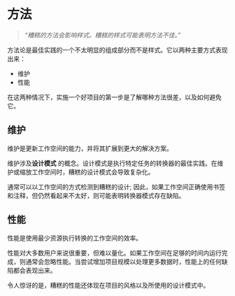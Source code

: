 # 方法

> _“糟糕的方法会影响样式。糟糕的样式可能表明方法不佳。”_

方法论是最佳实践的一个不太明显的组成部分而不是样式。它以两种主要方式表现出来：

* 维护
* 性能

在这两种情况下，实施一个好项目的第一步是了解哪种方法很差，以及如何避免它。

## 维护

维护是更新工作空间的能力，并将其扩展到更大的解决方案。

维护涉及**设计模式** 的概念。设计模式是执行特定任务的转换器的最佳实践。在维护或缩放工作空间时，糟糕的设计模式会导致复杂化。

通常可以以工作空间的方式检测到糟糕的设计; 因此，如果工作空间正确使用书签和注释，但仍然看起来不太好，则可能表明转换器模式存在缺陷。

## 性能

性能是使用最少资源执行转换的工作空间的效率。

性能对大多数用户来说很重要，但难以量化。如果工作空间在足够的时间内运行完成，则通常会忽略性能。当尝试增加项目规模以处理更多数据时，性能上的任何缺陷都会表现出来。

令人惊讶的是，糟糕的性能还体现在项目的风格以及所使用的设计模式中。

